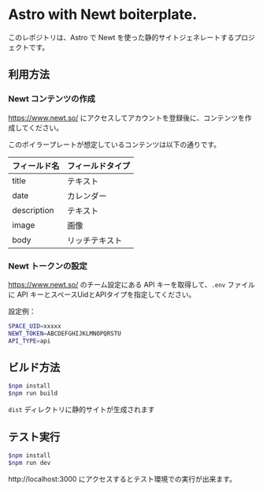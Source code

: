 # Astro with Newt boiterplate.

このレポジトリは、Astro で Newt を使った静的サイトジェネレートするプロジェクトです。

## 利用方法

### Newt コンテンツの作成

https://www.newt.so/ にアクセスしてアカウントを登録後に、コンテンツを作成してください。

このボイラープレートが想定しているコンテンツは以下の通りです。

| フィールド名 | フィールドタイプ |
| - | - |
| title | テキスト |
| date | カレンダー |
| description | テキスト |
| image | 画像 |
| body | リッチテキスト |

### Newt トークンの設定

https://www.newt.so/ のチーム設定にある API キーを取得して、`.env` ファイルに API キーとスペースUidとAPIタイプを指定してください。

設定例：

```bash
SPACE_UID=xxxxx
NEWT_TOKEN=ABCDEFGHIJKLMNOPQRSTU
API_TYPE=api
```

## ビルド方法

```bash
$npm install
$npm run build
```

`dist` ディレクトリに静的サイトが生成されます

## テスト実行

```bash
$npm install
$npm run dev
```

http://localhost:3000 にアクセスするとテスト環境での実行が出来ます。
